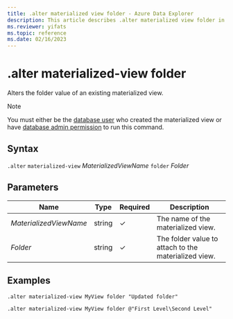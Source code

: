 ```yaml
---
title: .alter materialized view folder - Azure Data Explorer
description: This article describes .alter materialized view folder in Azure Data Explorer.
ms.reviewer: yifats
ms.topic: reference
ms.date: 02/16/2023
---
```

# .alter materialized-view folder

Alters the folder value of an existing materialized view. 

> [!NOTE]
> You must either be the [database user](../access-control/role-based-access-control.md) who created the materialized view or have [database admin permission](../access-control/role-based-access-control.md) to run this command.

## Syntax

`.alter` `materialized-view` *MaterializedViewName* `folder` *Folder*

## Parameters

| Name | Type | Required | Description |
|--|--|--|--|
|*MaterializedViewName*|string|&check;|The name of the materialized view.|
|*Folder*|string|&check;|The folder value to attach to the materialized view.|

## Examples

```kusto
.alter materialized-view MyView folder "Updated folder"
```

```kusto
.alter materialized-view MyView folder @"First Level\Second Level"
```
